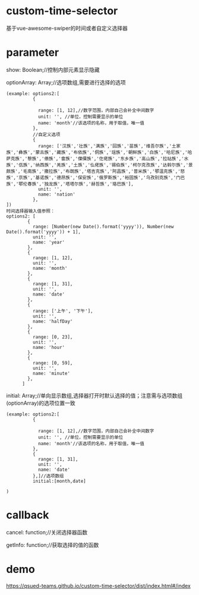 # custom-time-selector

基于vue-awesome-swiper的时间或者自定义选择器

# parameter

show: Boolean;//控制内部元素显示隐藏

optionArray: Array;//选项数组,需要进行选择的选项

    (example: options2:[
              {
    
                range: [1, 12],//数字范围，内部自己会补全中间数字
                unit: '', //单位，控制需要显示的单位           
                name: 'month'//该选项的名称，用于取值，唯一值
              },
              //自定义选项
              {
                range: ['汉族','壮族','满族','回族','苗族','维吾尔族','土家族','彝族','蒙古族','藏族','布依族','侗族','瑶族','朝鲜族','白族','哈尼族','哈萨克族','黎族','傣族','畲族','傈僳族','仡佬族','东乡族','高山族','拉祜族','水族','佤族','纳西族','羌族','土族','仫佬族','锡伯族','柯尔克孜族','达斡尔族','景颇族','毛南族','撒拉族','布朗族','塔吉克族','阿昌族','普米族','鄂温克族','怒族','京族','基诺族','德昂族','保安族','俄罗斯族','裕固族','乌孜别克族','门巴族','鄂伦春族','独龙族','塔塔尔族','赫哲族','珞巴族'],
                unit: '',
                name: 'nation'
              },
    ])
    时间选择器输入值参照：
    options2: [
            {
              range: [Number(new Date().format('yyyy')), Number(new Date().format('yyyy')) + 1],
              unit: '',
              name: 'year'
            },
            {
              range: [1, 12],
              unit: '',
              name: 'month'
            },
            {
              range: [1, 31],
              unit: '',
              name: 'date'
            },
            {
              range: ['上午', '下午'],
              unit: '',
              name: 'halfDay'
            },
            {
              range: [0, 23],
              unit: '',
              name: 'hour'
            },
            {
              range: [0, 59],
              unit: '',
              name: 'minute'
            },
          ]
    
initial: Array;//单向显示数组,选择器打开时默认选择的值；注意需与选项数组(optionArray)的选项位置一致

    (example: options2:[
              {
    
                range: [1, 12],//数字范围，内部自己会补全中间数字
                unit: '', //单位，控制需要显示的单位           
                name: 'month'//该选项的名称，用于取值，唯一值
              },
              {
                range: [1, 31],
                unit: '',
                name: 'date'
              },]//选项数组
              initial:[month,date] 
    
    )
# callback

cancel: function;//关闭选择器函数

getInfo: function;//获取选择的值的函数

# demo

https://qsued-teams.github.io/custom-time-selector/dist/index.html#/index

